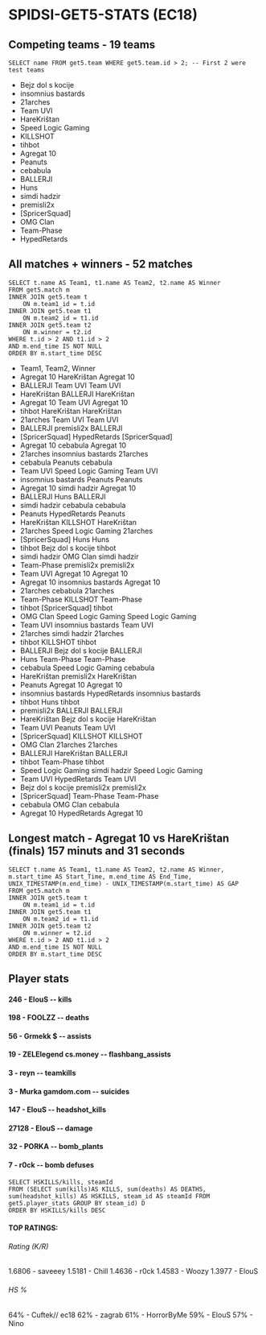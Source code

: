 # SPIDSI-GET5-STATS (EC18)


## Competing teams - 19 teams
```
SELECT name FROM get5.team WHERE get5.team.id > 2; -- First 2 were test teams
```

- Bejz dol s kocije
- insomnius bastards
- 21arches
- Team UVI
- HareKrištan
- Speed Logic Gaming
- KILLSHOT
- tihbot
- Agregat 10
- Peanuts
- cebabula
- BALLERJI
- Huns
- simdi hadzir
- premisli2x
- [SpricerSquad]
- OMG Clan
- Team-Phase
- HypedRetards

## All matches + winners - 52 matches
```
SELECT t.name AS Team1, t1.name AS Team2, t2.name AS Winner
FROM get5.match m 
INNER JOIN get5.team t 
	ON m.team1_id = t.id 
INNER JOIN get5.team t1 
	ON m.team2_id = t1.id
INNER JOIN get5.team t2 
	ON m.winner = t2.id
WHERE t.id > 2 AND t1.id > 2 
AND m.end_time IS NOT NULL
ORDER BY m.start_time DESC
```


- Team1, Team2, Winner
- Agregat 10	HareKrištan	Agregat 10
- BALLERJI	Team UVI	Team UVI
- HareKrištan	BALLERJI	HareKrištan
- Agregat 10	Team UVI	Agregat 10
- tihbot	HareKrištan	HareKrištan
- 21arches	Team UVI	Team UVI
- BALLERJI	premisli2x	BALLERJI
- [SpricerSquad]	HypedRetards	[SpricerSquad]
- Agregat 10	cebabula	Agregat 10
- 21arches	insomnius bastards	21arches
- cebabula	Peanuts	cebabula
- Team UVI	Speed Logic Gaming	Team UVI
- insomnius bastards	Peanuts	Peanuts
- Agregat 10	simdi hadzir	Agregat 10
- BALLERJI	Huns	BALLERJI
- simdi hadzir	cebabula	cebabula
- Peanuts	HypedRetards	Peanuts
- HareKrištan	KILLSHOT	HareKrištan
- 21arches	Speed Logic Gaming	21arches
- [SpricerSquad]	Huns	Huns
- tihbot	Bejz dol s kocije	tihbot
- simdi hadzir	OMG Clan	simdi hadzir
- Team-Phase	premisli2x	premisli2x
- Team UVI	Agregat 10	Agregat 10
- Agregat 10	insomnius bastards	Agregat 10
- 21arches	cebabula	21arches
- Team-Phase	KILLSHOT	Team-Phase
- tihbot	[SpricerSquad]	tihbot
- OMG Clan	Speed Logic Gaming	Speed Logic Gaming
- Team UVI	insomnius bastards	Team UVI
- 21arches	simdi hadzir	21arches
- tihbot	KILLSHOT	tihbot
- BALLERJI	Bejz dol s kocije	BALLERJI
- Huns	Team-Phase	Team-Phase
- cebabula	Speed Logic Gaming	cebabula
- HareKrištan	premisli2x	HareKrištan
- Peanuts	Agregat 10	Agregat 10
- insomnius bastards	HypedRetards	insomnius bastards
- tihbot	Huns	tihbot
- premisli2x	BALLERJI	BALLERJI
- HareKrištan	Bejz dol s kocije	HareKrištan
- Team UVI	Peanuts	Team UVI
- [SpricerSquad]	KILLSHOT	KILLSHOT
- OMG Clan	21arches	21arches
- BALLERJI	HareKrištan	BALLERJI
- tihbot	Team-Phase	tihbot
- Speed Logic Gaming	simdi hadzir	Speed Logic Gaming
- Team UVI	HypedRetards	Team UVI
- Bejz dol s kocije	premisli2x	premisli2x
- [SpricerSquad]	Team-Phase	Team-Phase
- cebabula	OMG Clan	cebabula
- Agregat 10	HypedRetards	Agregat 10

## Longest match - Agregat 10 vs HareKrištan (finals) 157 minuts and 31 seconds

```
SELECT t.name AS Team1, t1.name AS Team2, t2.name AS Winner, m.start_time AS Start_Time, m.end_time AS End_Time,
UNIX_TIMESTAMP(m.end_time) - UNIX_TIMESTAMP(m.start_time) AS GAP 
FROM get5.match m 
INNER JOIN get5.team t 
	ON m.team1_id = t.id 
INNER JOIN get5.team t1 
	ON m.team2_id = t1.id
INNER JOIN get5.team t2 
	ON m.winner = t2.id
WHERE t.id > 2 AND t1.id > 2 
AND m.end_time IS NOT NULL
ORDER BY m.start_time DESC
```

## Player stats

#### 246	 - ElouS -- kills
#### 198	 - FOOLZZ -- deaths
#### 56	 - Grmekk $ -- assists
#### 19	 - ZELElegend cs.money -- flashbang_assists
#### 3	 - reyn -- teamkills
#### 3	 - Murka gamdom.com -- suicides
#### 147	 - ElouS -- headshot_kills
#### 27128	 - ElouS -- damage
#### 32	 - PORKA -- bomb_plants
#### 7	 - r0ck -- bomb defuses

```
SELECT HSKILLS/kills, steamId
FROM (SELECT sum(kills)AS KILLS, sum(deaths) AS DEATHS, sum(headshot_kills) AS HSKILLS, steam_id AS steamId FROM get5.player_stats GROUP BY steam_id) D
ORDER BY HSKILLS/kills DESC
```

#### TOP RATINGS:

###### Rating (K/R)
1.6806	- saveeey
1.5181	- Chill
1.4636	- r0ck
1.4583	- Woozy
1.3977	- ElouS

###### HS %
64%  - Cuftek// ec18
62%  - zagrab
61%  - HorrorByMe
59%  - ElouS
57%  - Nino
